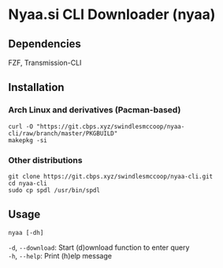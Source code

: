 # Nyaa.si CLI Downloader (nyaa)

## Dependencies
FZF, Transmission-CLI

## Installation
### Arch Linux and derivatives (Pacman-based)
```
curl -O "https://git.cbps.xyz/swindlesmccoop/nyaa-cli/raw/branch/master/PKGBUILD"
makepkg -si
```
### Other distributions
```
git clone https://git.cbps.xyz/swindlesmccoop/nyaa-cli.git
cd nyaa-cli
sudo cp spdl /usr/bin/spdl
```

## Usage
`nyaa [-dh]`

`-d`, `--download`: Start (d)ownload function to enter query\
`-h`, `--help`: Print (h)elp message
